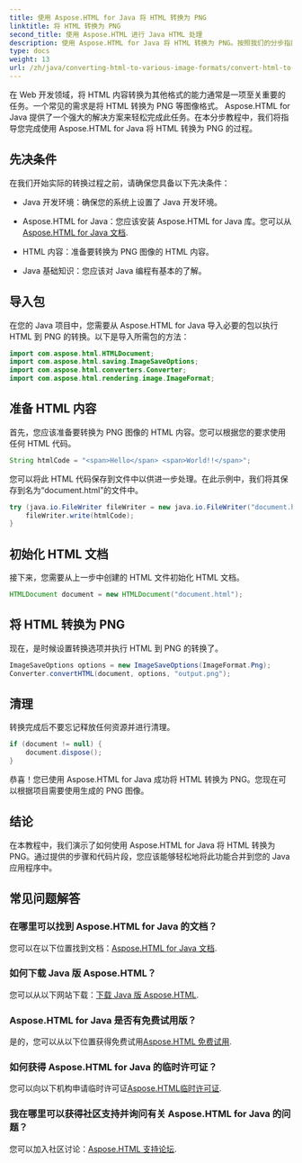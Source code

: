 ```yaml
---
title: 使用 Aspose.HTML for Java 将 HTML 转换为 PNG
linktitle: 将 HTML 转换为 PNG
second_title: 使用 Aspose.HTML 进行 Java HTML 处理
description: 使用 Aspose.HTML for Java 将 HTML 转换为 PNG。按照我们的分步指南轻松将 HTML 转换为 PNG。今天就开始吧！
type: docs
weight: 13
url: /zh/java/converting-html-to-various-image-formats/convert-html-to-png/
---
```


在 Web 开发领域，将 HTML 内容转换为其他格式的能力通常是一项至关重要的任务。一个常见的需求是将 HTML 转换为 PNG 等图像格式。 Aspose.HTML for Java 提供了一个强大的解决方案来轻松完成此任务。在本分步教程中，我们将指导您完成使用 Aspose.HTML for Java 将 HTML 转换为 PNG 的过程。

## 先决条件

在我们开始实际的转换过程之前，请确保您具备以下先决条件：

- Java 开发环境：确保您的系统上设置了 Java 开发环境。

-  Aspose.HTML for Java：您应该安装 Aspose.HTML for Java 库。您可以从[Aspose.HTML for Java 文档](https://reference.aspose.com/html/java/).

- HTML 内容：准备要转换为 PNG 图像的 HTML 内容。

- Java 基础知识：您应该对 Java 编程有基本的了解。

## 导入包

在您的 Java 项目中，您需要从 Aspose.HTML for Java 导入必要的包以执行 HTML 到 PNG 的转换。以下是导入所需包的方法：

```java
import com.aspose.html.HTMLDocument;
import com.aspose.html.saving.ImageSaveOptions;
import com.aspose.html.converters.Converter;
import com.aspose.html.rendering.image.ImageFormat;
```

## 准备 HTML 内容

首先，您应该准备要转换为 PNG 图像的 HTML 内容。您可以根据您的要求使用任何 HTML 代码。

```java
String htmlCode = "<span>Hello</span> <span>World!!</span>";
```

您可以将此 HTML 代码保存到文件中以供进一步处理。在此示例中，我们将其保存到名为“document.html”的文件中。

```java
try (java.io.FileWriter fileWriter = new java.io.FileWriter("document.html")) {
    fileWriter.write(htmlCode);
}
```

## 初始化 HTML 文档

接下来，您需要从上一步中创建的 HTML 文件初始化 HTML 文档。

```java
HTMLDocument document = new HTMLDocument("document.html");
```

## 将 HTML 转换为 PNG

现在，是时候设置转换选项并执行 HTML 到 PNG 的转换了。

```java
ImageSaveOptions options = new ImageSaveOptions(ImageFormat.Png);
Converter.convertHTML(document, options, "output.png");
```

## 清理

转换完成后不要忘记释放任何资源并进行清理。

```java
if (document != null) {
    document.dispose();
}
```

恭喜！您已使用 Aspose.HTML for Java 成功将 HTML 转换为 PNG。您现在可以根据项目需要使用生成的 PNG 图像。

## 结论

在本教程中，我们演示了如何使用 Aspose.HTML for Java 将 HTML 转换为 PNG。通过提供的步骤和代码片段，您应该能够轻松地将此功能合并到您的 Java 应用程序中。

## 常见问题解答

### 在哪里可以找到 Aspose.HTML for Java 的文档？
   您可以在以下位置找到文档：[Aspose.HTML for Java 文档](https://reference.aspose.com/html/java/).

### 如何下载 Java 版 Aspose.HTML？
   您可以从以下网站下载：[下载 Java 版 Aspose.HTML](https://releases.aspose.com/html/java/).

### Aspose.HTML for Java 是否有免费试用版？
   是的，您可以从以下位置获得免费试用[Aspose.HTML 免费试用](https://releases.aspose.com/).

### 如何获得 Aspose.HTML for Java 的临时许可证？
   您可以向以下机构申请临时许可证[Aspose.HTML临时许可证](https://purchase.aspose.com/temporary-license/).

### 我在哪里可以获得社区支持并询问有关 Aspose.HTML for Java 的问题？
   您可以加入社区讨论：[Aspose.HTML 支持论坛](https://forum.aspose.com/).